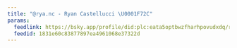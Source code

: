 ```yaml
---
title: "@rya.nc - Ryan Castellucci \U0001F72C"
params:
  feedlink: https://bsky.app/profile/did:plc:eata5optbwzfharhpovudxdq/rss
  feedid: 1831e60c83877897ea4961068e37322d
---
```

